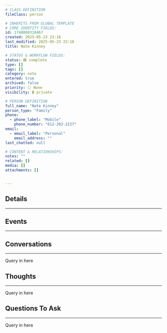 ```yaml
---
# CLASS DEFINITION
fileClass: person

# INHERITS FROM GLOBAL TEMPLATE
# CORE IDENTITY FIELDS:
id: 1748060318467
created: 2025-05-23 23:18
last_modified: 2025-05-23 23:18
title: Nate Kinney

# STATUS & WORKFLOW FIELDS:
status: 🟩 complete
type: []
tags: []
category: note
entered: true
archived: false
priority: ⚪ None
visibility: 🔒 private

# PERSON DEFINITION
full_name: "Nate Kinney"
person_type: "Family"
phone:
  - phone_label: "Mobile"
    phone_number: "612-202-2227"
email:
  - email_label: "Personal"
    email_address: ""
last_chatted: null

# CONTENT & RELATIONSHIPS:
notes: ""
related: []
media: []
attachments: []


---
```


## Details
---

## Events
---

## Conversations
---
Query in here


## Thoughts
---
Query in here


## Questions To Ask
---
Query in here
